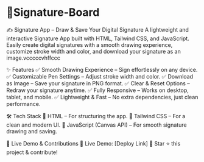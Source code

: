 # 🎨Signature-Board
✍️ Signature App – Draw & Save Your Digital Signature
A lightweight and interactive Signature App built with HTML, Tailwind CSS, and JavaScript. Easily create digital signatures with a smooth drawing experience, customize stroke width and color, and download your signature as an image.vcccccvhffccc

✨ Features
✅ Smooth Drawing Experience – Sign effortlessly on any device.
✅ Customizable Pen Settings – Adjust stroke width and color.
✅ Download as Image – Save your signature in PNG format.
✅ Clear & Reset Options – Redraw your signature anytime.
✅ Fully Responsive – Works on desktop, tablet, and mobile.
✅ Lightweight & Fast – No extra dependencies, just clean performance.

🛠️ Tech Stack
🔹 HTML – For structuring the app.
🔹 Tailwind CSS – For a clean and modern UI.
🔹 JavaScript (Canvas API) – For smooth signature drawing and saving.

🚀 Live Demo & Contributions
🔗 Live Demo: [Deploy Link]
📌 Star ⭐ this project & contribute!
